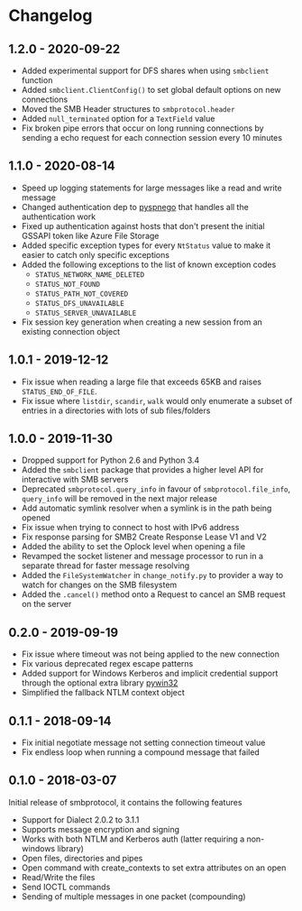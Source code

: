 # Changelog

## 1.2.0 - 2020-09-22

* Added experimental support for DFS shares when using `smbclient` function
* Added `smbclient.ClientConfig()` to set global default options on new connections
* Moved the SMB Header structures to `smbprotocol.header`
* Added `null_terminated` option for a `TextField` value
* Fix broken pipe errors that occur on long running connections by sending a echo request for each connection session every 10 minutes

## 1.1.0 - 2020-08-14

* Speed up logging statements for large messages like a read and write message
* Changed authentication dep to [pyspnego](https://github.com/jborean93/pyspnego) that handles all the authentication work
* Fixed up authentication against hosts that don't present the initial GSSAPI token like Azure File Storage
* Added specific exception types for every `NtStatus` value to make it easier to catch only specific exceptions
* Added the following exceptions  to the list of known exception codes
    * `STATUS_NETWORK_NAME_DELETED`
    * `STATUS_NOT_FOUND`
    * `STATUS_PATH_NOT_COVERED`
    * `STATUS_DFS_UNAVAILABLE`
    * `STATUS_SERVER_UNAVAILABLE`
* Fix session key generation when creating a new session from an existing connection object


## 1.0.1 - 2019-12-12

* Fix issue when reading a large file that exceeds 65KB and raises `STATUS_END_OF_FILE`.
* Fix issue where `listdir`, `scandir`, `walk` would only enumerate a subset of entries in a directories with lots of sub files/folders


## 1.0.0 - 2019-11-30

* Dropped support for Python 2.6 and Python 3.4
* Added the `smbclient` package that provides a higher level API for interactive with SMB servers
* Deprecated `smbprotocol.query_info` in favour of `smbprotocol.file_info`, `query_info` will be removed in the next major release
* Add automatic symlink resolver when a symlink is in the path being opened
* Fix issue when trying to connect to host with IPv6 address
* Fix response parsing for SMB2 Create Response Lease V1 and V2
* Added the ability to set the Oplock level when opening a file
* Revamped the socket listener and message processor to run in a separate thread for faster message resolving
* Added the `FileSystemWatcher` in `change_notify.py` to provider a way to watch for changes on the SMB filesystem
* Added the `.cancel()` method onto a Request to cancel an SMB request on the server


## 0.2.0 - 2019-09-19

* Fix issue where timeout was not being applied to the new connection
* Fix various deprecated regex escape patterns
* Added support for Windows Kerberos and implicit credential support through the optional extra library [pywin32](https://github.com/mhammond/pywin32)
* Simplified the fallback NTLM context object


## 0.1.1 - 2018-09-14

* Fix initial negotiate message not setting connection timeout value
* Fix endless loop when running a compound message that failed


## 0.1.0 - 2018-03-07

Initial release of smbprotocol, it contains the following features

* Support for Dialect 2.0.2 to 3.1.1
* Supports message encryption and signing
* Works with both NTLM and Kerberos auth (latter requiring a non-windows
  library)
* Open files, directories and pipes
* Open command with create_contexts to set extra attributes on an open
* Read/Write the files
* Send IOCTL commands
* Sending of multiple messages in one packet (compounding)
